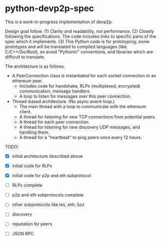 # python-devp2p-spec

This is a work-in-progress implementation of devp2p.

Design goal follow.
 (1) Clarity and readability, not performance.
 (2) Closely following the specifications. The code includes links to specific parts of the spec which it implements.
 (3) This Python code is for prototyping; some prototypes and will be translated to compiled languages (like C/C++/Go/Rust), so avoid "Pythonic" conventions, and libraries which are difficult to translate.

The architecture is as follows.
 - A PeerConnection class is instantiated for each socket connection to an ethereum peer.
   - Includes code for handshake, RLPx (multiplexed, encrypted) communication, message handlers.
   - A loop to listen for messages over this peer connection.
 - Thread-based architecture. (No async event-loop.)
    - The main thread with a loop to communicate with the ethereum client.
    - A thread for listening for new TCP connections from potential peers.
    - A thread for each peer connection.
    - A thread for listening for new discovery UDP messages, and handling them.
    - A thread for a "heartbeat" to ping peers once every 12 hours.

TODO:
- [x] initial architecture described above
- [x] initial code for RLPx
- [x] initial code for p2p and eth subprotocol
- [ ] RLPx complete
- [ ] p2p and eth subprotocols complete
- [ ] other subprotocols like les, shh, bzz
- [ ] discovery
- [ ] reputation for peers
- [ ] JSON RPC


